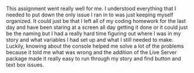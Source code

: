 This assignment went really well for me. I understood everything that I needed to put down the only issue I ran in to was just keeping myself organized. It could just be that I left all of my coding homework for the last day and have been staring at a screen all day getting it done or it could just be the naming but I had a really hard time figuring out where I was in my story and what variables I had set up and what I still needed to make. Luckily, knowing about the console helped me solve a lot of the problems because it told me what was wrong and the addition of the Live Server package made it really easy to run through my story and find button and text box issues. 
